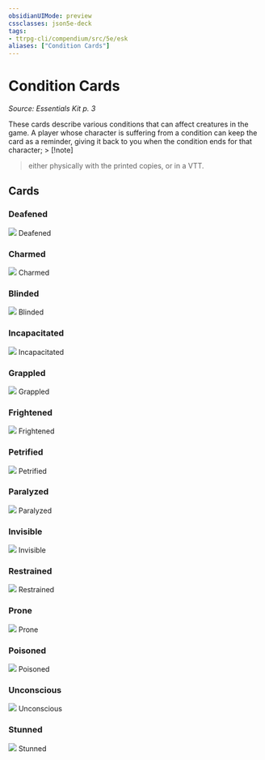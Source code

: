 ```yaml
---
obsidianUIMode: preview
cssclasses: json5e-deck
tags:
- ttrpg-cli/compendium/src/5e/esk
aliases: ["Condition Cards"]
---
```

# Condition Cards
*Source: Essentials Kit p. 3*  

These cards describe various conditions that can affect creatures in the game. A player whose character is suffering from a condition can keep the card as a reminder, giving it back to you when the condition ends for that character; > [!note]
> either physically with the printed copies, or in a VTT.

## Cards

### Deafened
![](decks/ESK/Conditions/Deafened.webp#card)
Deafened

### Charmed
![](decks/ESK/Conditions/Charmed.webp#card)
Charmed

### Blinded
![](decks/ESK/Conditions/Blinded.webp#card)
Blinded

### Incapacitated
![](decks/ESK/Conditions/Incapacitated.webp#card)
Incapacitated

### Grappled
![](decks/ESK/Conditions/Grappled.webp#card)
Grappled

### Frightened
![](decks/ESK/Conditions/Frightened.webp#card)
Frightened

### Petrified
![](decks/ESK/Conditions/Petrified.webp#card)
Petrified

### Paralyzed
![](decks/ESK/Conditions/Paralyzed.webp#card)
Paralyzed

### Invisible
![](decks/ESK/Conditions/Invisible.webp#card)
Invisible

### Restrained
![](decks/ESK/Conditions/Restrained.webp#card)
Restrained

### Prone
![](decks/ESK/Conditions/Prone.webp#card)
Prone

### Poisoned
![](decks/ESK/Conditions/Poisoned.webp#card)
Poisoned

### Unconscious
![](decks/ESK/Conditions/Unconscious.webp#card)
Unconscious

### Stunned
![](decks/ESK/Conditions/Stunned.webp#card)
Stunned